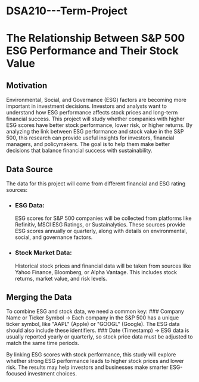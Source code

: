 # DSA210---Term-Project

# The Relationship Between S&P 500 ESG Performance and Their Stock Value
## Motivation

  Environmental, Social, and Governance (ESG) factors are becoming more important in investment decisions. Investors and analysts want to understand how ESG performance affects stock prices and long-term financial success. This project will study whether companies with higher ESG scores have better stock performance, lower risk, or higher returns.
  By analyzing the link between ESG performance and stock value in the S&P 500, this research can provide useful insights for investors, financial managers, and policymakers. The goal is to help them make better decisions that balance financial success with sustainability.

## Data Source

The data for this project will come from different financial and ESG rating sources:
  - ### ESG Data:
    ESG scores for S&P 500 companies will be collected from platforms like Refinitiv, MSCI ESG Ratings, or Sustainalytics. These sources provide ESG scores annually or quarterly, along with details on environmental, social, and governance factors.
  - ### Stock Market Data:
    Historical stock prices and financial data will be taken from sources like Yahoo Finance, Bloomberg, or Alpha Vantage. This includes stock returns, market value, and risk levels.

## Merging the Data

To combine ESG and stock data, we need a common key:
    ### Company Name or Ticker Symbol 
    → Each company in the S&P 500 has a unique ticker symbol, like "AAPL" (Apple) or "GOOGL" (Google). The ESG data should also include these identifiers.
    ### Date (Timestamp) 
    → ESG data is usually reported yearly or quarterly, so stock price data must be adjusted to match the same time periods.

By linking ESG scores with stock performance, this study will explore whether strong ESG performance leads to higher stock prices and lower risk. The results may help investors and businesses make smarter ESG-focused investment choices.
